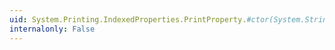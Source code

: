 ```yaml
---
uid: System.Printing.IndexedProperties.PrintProperty.#ctor(System.String)
internalonly: False
---
```

